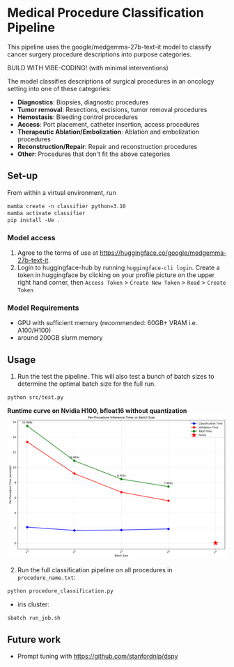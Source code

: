 # Medical Procedure Classification Pipeline
This pipeline uses the google/medgemma-27b-text-it model to classify cancer surgery procedure descriptions into purpose categories.

BUILD WITH VIBE-CODING! (with minimal interventions)

The model classifies descriptions of surgical procedures in an oncology setting into one of these categories:
- **Diagnostics**: Biopsies, diagnostic procedures
- **Tumor removal**: Resections, excisions, tumor removal procedures  
- **Hemostasis**: Bleeding control procedures
- **Access**: Port placement, catheter insertion, access procedures
- **Therapeutic Ablation/Embolization**: Ablation and embolization procedures
- **Reconstruction/Repair**: Repair and reconstruction procedures
- **Other**: Procedures that don't fit the above categories

## Set-up
From within a virtual environment, run
```
mamba create -n classifier python=3.10
mamba activate classifier
pip install -Ue .
```

###  Model access
1. Agree to the terms of use at https://huggingface.co/google/medgemma-27b-text-it. 
2. Login to huggingface-hub by running `huggingface-cli login`. Create a token in huggingface by clicking on your profile picture on the upper right hand corner, then `Access Token` > `Create New Token` > `Read` > `Create Token`

###  Model Requirements
- GPU with sufficient memory (recommended: 60GB+ VRAM i.e. A100/H100)
- around 200GB slurm memory

## Usage
1. Run the test the pipeline. This will also test a bunch of batch sizes to determine the optimal batch size for the full run. 
```bash
python src/test.py
```
**Runtime curve on Nvidia H100, bfloat16 without quantization**
![](test_out/batch_size_optim.png)

2. Run the full classification pipeline on all procedures in `procedure_name.txt`:
```bash
python procedure_classification.py
```

* iris cluster:
```bash
sbatch run_job.sh
```


## Future work
- Prompt tuning with https://github.com/stanfordnlp/dspy